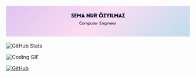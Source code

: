![Banner](https://github.com/semaozylmz/semaozylmz/blob/main/banner.png?raw=true)

![GitHub Stats](https://github-readme-stats.vercel.app/api?username=semaozylmz&show_icons=true&theme=tokyonight)

![Coding GIF](https://media.giphy.com/media/3o6ZsYm5vBv7c1Z5Wc/giphy.gif)

[![GitHub](https://img.shields.io/badge/GitHub-semaozylmz-181717?style=for-the-badge&logo=github)](https://github.com/semaozylmz)
